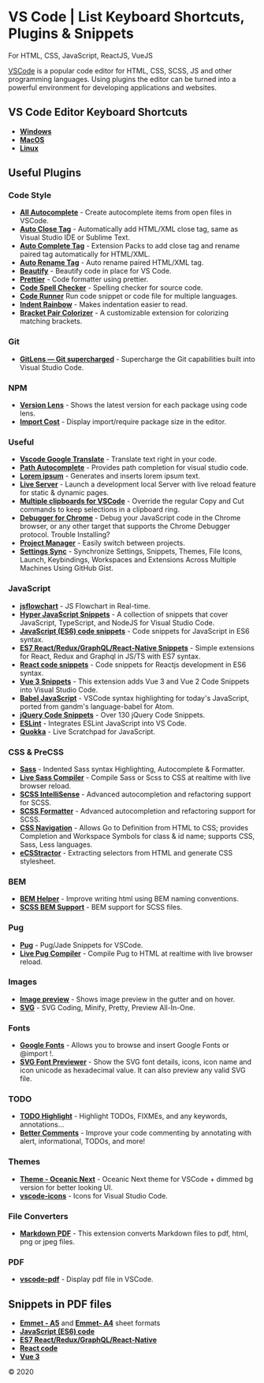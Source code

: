 # VS Code | List Keyboard Shortcuts, Plugins & Snippets

For HTML, CSS, JavaScript, ReactJS, VueJS

[VSCode] is a popular code editor for HTML, CSS, SCSS, JS and other programming languages.
Using plugins the editor can be turned into a powerful environment for developing applications and websites.

## VS Code Editor Keyboard Shortcuts

- **[Windows]**
- **[MacOS]**
- **[Linux]**

[windows]: https://github.com/GrafSoul/vscode-plugins/blob/master/doc/keyboard-shortcuts-windows.pdf
[macos]: https://github.com/GrafSoul/vscode-plugins/blob/master/doc/keyboard-shortcuts-macos.pdf
[linux]: https://github.com/GrafSoul/vscode-plugins/blob/master/doc/keyboard-shortcuts-linux.pdf

## Useful Plugins

### Code Style

- **[All Autocomplete]** - Create autocomplete items from open files in VSCode.
- **[Auto Close Tag]** - Automatically add HTML/XML close tag, same as Visual Studio IDE or Sublime Text.
- **[Auto Complete Tag]** - Extension Packs to add close tag and rename paired tag automatically for HTML/XML.
- **[Auto Rename Tag]** - Auto rename paired HTML/XML tag.
- **[Beautify]** - Beautify code in place for VS Code.
- **[Prettier]** - Code formatter using prettier.
- **[Code Spell Checker]** - Spelling checker for source code.
- **[Code Runner]** Run code snippet or code file for multiple languages.
- **[Indent Rainbow]** - Makes indentation easier to read.
- **[Bracket Pair Colorizer]** - A customizable extension for colorizing matching brackets.

### Git

- **[GitLens — Git supercharged]** - Supercharge the Git capabilities built into Visual Studio Code.

### NPM

- **[Version Lens]** - Shows the latest version for each package using code lens.
- **[Import Cost]** - Display import/require package size in the editor.

### Useful

- **[Vscode Google Translate]** - Translate text right in your code.
- **[Path Autocomplete]** - Provides path completion for visual studio code.
- **[Lorem ipsum]** - Generates and inserts lorem ipsum text.
- **[Live Server]** - Launch a development local Server with live reload feature for static & dynamic pages.
- **[Multiple clipboards for VSCode]** - Override the regular Copy and Cut commands to keep selections in a clipboard ring.
- **[Debugger for Chrome]** - Debug your JavaScript code in the Chrome browser, or any other target that supports the Chrome Debugger protocol. Trouble Installing?
- **[Project Manager]** - Easily switch between projects.
- **[Settings Sync]** - Synchronize Settings, Snippets, Themes, File Icons, Launch, Keybindings, Workspaces and Extensions Across Multiple Machines Using GitHub Gist.

### JavaScript

- **[jsflowchart]** - JS Flowchart in Real-time.
- **[Hyper JavaScript Snippets]** - A collection of snippets that cover JavaScript, TypeScript, and NodeJS for Visual Studio Code.
- **[JavaScript (ES6) code snippets]** - Code snippets for JavaScript in ES6 syntax.
- **[ES7 React/Redux/GraphQL/React-Native Snippets]** - Simple extensions for React, Redux and Graphql in JS/TS with ES7 syntax.
- **[React code snippets]** - Code snippets for Reactjs development in ES6 syntax.
- **[Vue 3 Snippets]** - This extension adds Vue 3 and Vue 2 Code Snippets into Visual Studio Code.
- **[Babel JavaScript]** - VSCode syntax highlighting for today's JavaScript, ported from gandm's language-babel for Atom.
- **[jQuery Code Snippets]** - Over 130 jQuery Code Snippets.
- **[ESLint]** - Integrates ESLint JavaScript into VS Code.
- **[Quokka]** - Live Scratchpad for JavaScript.

### CSS & PreCSS

- **[Sass]** - Indented Sass syntax Highlighting, Autocomplete & Formatter.
- **[Live Sass Compiler]** - Compile Sass or Scss to CSS at realtime with live browser reload.
- **[SCSS IntelliSense]** - Advanced autocompletion and refactoring support for SCSS.
- **[SCSS Formatter]** - Advanced autocompletion and refactoring support for SCSS.
- **[CSS Navigation]** - Allows Go to Definition from HTML to CSS; provides Completion and Workspace Symbols for class & id name; supports CSS, Sass, Less languages.
- **[eCSStractor]** - Extracting selectors from HTML and generate CSS stylesheet.

### BEM

- **[BEM Helper]** - Improve writing html using BEM naming conventions.
- **[SCSS BEM Support]** - BEM support for SCSS files.

### Pug

- **[Pug]** - Pug/Jade Snippets for VSCode.
- **[Live Pug Compiler]** - Compile Pug to HTML at realtime with live browser reload.

### Images

- **[Image preview]** - Shows image preview in the gutter and on hover.
- **[SVG]** - SVG Coding, Minify, Pretty, Preview All-In-One.

### Fonts

- **[Google Fonts]** - Allows you to browse and insert Google Fonts <link> or @import !.
- **[SVG Font Previewer]** - Show the SVG font details, icons, icon name and icon unicode as hexadecimal value. It can also preview any valid SVG file.

### TODO

- **[TODO Highlight]** - Highlight TODOs, FIXMEs, and any keywords, annotations...
- **[Better Comments]** - Improve your code commenting by annotating with alert, informational, TODOs, and more!

### Themes

- **[Theme - Oceanic Next]** - Oceanic Next theme for VSCode + dimmed bg version for better looking UI.
- **[vscode-icons]** - Icons for Visual Studio Code.

### File Converters

- **[Markdown PDF]** - This extension converts Markdown files to pdf, html, png or jpeg files.

### PDF

- **[vscode-pdf]** - Display pdf file in VSCode.

[vscode]: https://code.visualstudio.com/
[all autocomplete]: https://marketplace.visualstudio.com/items?itemName=Atishay-Jain.All-Autocomplete
[auto close tag]: https://marketplace.visualstudio.com/items?itemName=formulahendry.auto-close-tag
[auto complete tag]: https://marketplace.visualstudio.com/items?itemName=formulahendry.auto-close-tag
[auto rename tag]: https://marketplace.visualstudio.com/items?itemName=formulahendry.auto-rename-tag
[beautify]: https://marketplace.visualstudio.com/items?itemName=HookyQR.beautify
[prettier]: https://marketplace.visualstudio.com/items?itemName=esbenp.prettier-vscode
[code runner]: https://marketplace.visualstudio.com/items?itemName=formulahendry.code-runner
[gitlens — git supercharged]: https://marketplace.visualstudio.com/items?itemName=eamodio.gitlens
[version lens]: https://marketplace.visualstudio.com/items?itemName=pflannery.vscode-versionlens&wt.mc_id=vscode-versionlens-github-vscode-contrib
[import cost]: https://marketplace.visualstudio.com/items?itemName=wix.vscode-import-cost
[path autocomplete]: https://marketplace.visualstudio.com/items?itemName=christian-kohler.path-intellisense
[live server]: https://marketplace.visualstudio.com/items?itemName=ritwickdey.LiveServer
[multiple clipboards for vscode]: https://github.com/stef-levesque/vscode-multiclip
[javascript (es6) code snippets]: https://marketplace.visualstudio.com/items?itemName=xabikos.JavaScriptSnippets
[es7 react/redux/graphql/react-native snippets]: https://marketplace.visualstudio.com/items?itemName=dsznajder.es7-react-js-snippets
[react code snippets]: https://marketplace.visualstudio.com/items?itemName=xabikos.ReactSnippets
[vue 3 snippets]: https://marketplace.visualstudio.com/items?itemName=Wscats.vue
[babel javascript]: https://marketplace.visualstudio.com/items?itemName=mgmcdermott.vscode-language-babel
[eslint]: https://marketplace.visualstudio.com/items?itemName=dbaeumer.vscode-eslint
[sass]: https://marketplace.visualstudio.com/items?itemName=Syler.sass-indented
[quokka]: https://marketplace.visualstudio.com/items?itemName=WallabyJs.quokka-vscode
[todo highlight]: https://marketplace.visualstudio.com/items?itemName=wayou.vscode-todo-highlight
[indent rainbow]: https://marketplace.visualstudio.com/items?itemName=oderwat.indent-rainbow
[bracket pair colorizer]: https://marketplace.visualstudio.com/items?itemName=CoenraadS.bracket-pair-colorizer
[lorem ipsum]: https://marketplace.visualstudio.com/items?itemName=Tyriar.lorem-ipsum
[theme - oceanic next]: https://marketplace.visualstudio.com/items?itemName=naumovs.theme-oceanicnext
[vscode-icons]: https://marketplace.visualstudio.com/items?itemName=vscode-icons-team.vscode-icons
[markdown pdf]: https://marketplace.visualstudio.com/items?itemName=yzane.markdown-pdf
[vscode-pdf]: https://marketplace.visualstudio.com/items?itemName=tomoki1207.pdf
[hyper javascript snippets]: https://marketplace.visualstudio.com/items?itemName=t7yang.hyper-javascript-snippets
[code spell checker]: https://marketplace.visualstudio.com/items?itemName=streetsidesoftware.code-spell-checker
[live sass compiler]: https://marketplace.visualstudio.com/items?itemName=ritwickdey.live-sass
[scss intellisense]: https://marketplace.visualstudio.com/items?itemName=mrmlnc.vscode-scss
[scss formatter]: https://marketplace.visualstudio.com/items?itemName=sibiraj-s.vscode-scss-formatter
[better comments]: https://marketplace.visualstudio.com/items?itemName=aaron-bond.better-comments
[bem helper]: https://marketplace.visualstudio.com/items?itemName=Box-Of-Hats.bemhelper
[ecsstractor]: https://marketplace.visualstudio.com/items?itemName=kubosho.ecsstractor
[css navigation]: https://marketplace.visualstudio.com/items?itemName=pucelle.vscode-css-navigation
[image preview]: https://marketplace.visualstudio.com/items?itemName=kisstkondoros.vscode-gutter-preview
[debugger for chrome]: https://marketplace.visualstudio.com/items?itemName=msjsdiag.debugger-for-chrome
[vscode google translate]: https://marketplace.visualstudio.com/items?itemName=funkyremi.vscode-google-translate
[project manager]: https://marketplace.visualstudio.com/items?itemName=alefragnani.project-manager
[settings sync]: https://marketplace.visualstudio.com/items?itemName=Shan.code-settings-sync
[scss bem support]: https://marketplace.visualstudio.com/items?itemName=joloyonaha.scss-bem-support
[svg]: https://marketplace.visualstudio.com/items?itemName=jock.svg
[svg font previewer]: https://marketplace.visualstudio.com/items?itemName=nkokhelox.svg-font-previewer
[jquery code snippets]: https://marketplace.visualstudio.com/items?itemName=donjayamanne.jquerysnippets
[jsflowchart]: https://marketplace.visualstudio.com/items?itemName=MULU-github.jsflowchart
[pug]: https://marketplace.visualstudio.com/items?itemName=amandeepmittal.pug
[live pug compiler]: https://marketplace.visualstudio.com/items?itemName=jaheenafsarsyed.live-pug-compiler
[google fonts]: https://marketplace.visualstudio.com/items?itemName=lior-chamla.google-fonts

## Snippets in PDF files

- **[Emmet - A5]** and **[Emmet- A4]** sheet formats
- **[JavaScript (ES6) code]**
- **[ES7 React/Redux/GraphQL/React-Native]**
- **[React code]**
- **[Vue 3]**

[emmet - a5]: https://github.com/GrafSoul/vscode-plugins/blob/master/doc/keyboard-shortcuts-emmet-a5.pdf
[emmet- a4]: https://github.com/GrafSoul/vscode-plugins/blob/master/doc/keyboard-shortcuts-emmet-a4.pdf
[javascript (es6) code]: https://github.com/GrafSoul/vscode-plugins/blob/master/doc/keyboard-shortcuts-es6.pdf
[es7 react/redux/graphql/react-native]: https://github.com/GrafSoul/vscode-plugins/blob/master/doc/keyboard-shortcuts-es7.pdf
[react code]: https://github.com/GrafSoul/vscode-plugins/blob/master/doc/keyboard-shortcuts-react.pdf
[vue 3]: https://github.com/GrafSoul/vscode-plugins/blob/master/doc/keyboard-shortcuts-vue3.pdf

© 2020
